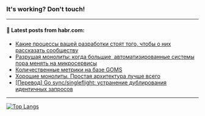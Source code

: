 ### It's working? Don't touch!

---
<!--
#### 🛠️ Technical stack:

![C++](https://img.shields.io/badge/C++-informational?logo=c%2B%2B&style=flat&logoColor=white&color=9C033A)
![Java](https://img.shields.io/badge/Java-informational?logo=java&style=flat&logoColor=white&color=007396)
![Kotlin](https://img.shields.io/badge/Kotlin-informational?logo=Kotlin&style=flat&logoColor=white&color=0095D5)
![JS](https://img.shields.io/badge/JS-informational?logo=javaScript&style=flat&logoColor=black&color=F7Df1E) <br>
![HTML5](https://img.shields.io/badge/HTML5-informational?logo=html5&style=flat&logoColor=white&color=E34F26)
![CSS3](https://img.shields.io/badge/CSS3-informational?logo=css3&style=flat&logoColor=white&color=157286)
![Sass](https://img.shields.io/badge/Saas-informational?logo=sass&style=flat&logoColor=white&color=hotpink)
![PHP](https://img.shields.io/badge/PHP-informational?logo=php&style=flat&logoColor=white&color=777BB4) <br>
![WebPAck](https://img.shields.io/badge/WebPack-informational?logo=webPack&style=flat&logoColor=white&color=FF6F00)
![Bootstrap](https://img.shields.io/badge/Bootstrap-informational?logo=Bootstrap&style=flat&logoColor=white&color=7952B3)
![MySQL](https://img.shields.io/badge/MySQL-informational?logo=MySQL&style=flat&logoColor=white&color=00f) <br>
![NodeJS](https://img.shields.io/badge/NodeJS-informational?logo=node.js&style=flat&logoColor=white&color=43853D)
![Spring](https://img.shields.io/badge/Spring-informational?logo=Spring&style=flat&logoColor=white&color=0A9EDC)
![Angular](https://img.shields.io/badge/Vue-informational?logo=vue.js&style=flat&logoColor=white&color=red)
![Git](https://img.shields.io/badge/Git-informational?logo=git&style=flat&logoColor=white&color=darkorange)

___
-->

#### 💬 Latest posts from habr.com:

<!-- BLOG-POST-LIST:START -->
- [Какие процессы вашей разработки стоят того, чтобы о них рассказать сообществу](https://habr.com/ru/post/677474/?utm_source=habrahabr&utm_medium=rss&utm_campaign=677474)
- [Разрушая монолиты: когда большие  автоматизированные системы пора менять на микросервисы](https://habr.com/ru/post/677472/?utm_source=habrahabr&utm_medium=rss&utm_campaign=677472)
- [Количественные метрики на базе GOMS](https://habr.com/ru/post/677058/?utm_source=habrahabr&utm_medium=rss&utm_campaign=677058)
- [Хорошие монолиты. Простая архитектура лучше всего](https://habr.com/ru/post/676780/?utm_source=habrahabr&utm_medium=rss&utm_campaign=676780)
- [[Перевод] Go sync/singleflight: устранение дублирования идентичных запросов](https://habr.com/ru/post/677444/?utm_source=habrahabr&utm_medium=rss&utm_campaign=677444)
<!-- BLOG-POST-LIST:END -->

---

[![Top Langs](https://github-readme-stats.vercel.app/api/top-langs/?username=zloylis&layout=compact&hide_border=true&theme=dracula)](https://github.com/zloylis)
